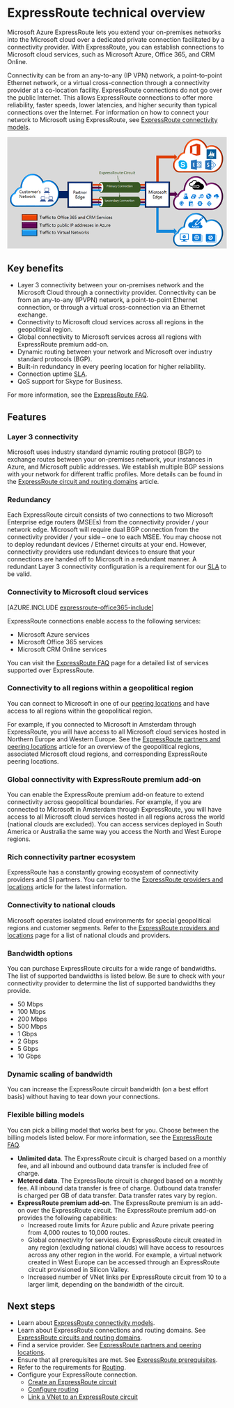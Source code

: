 <properties 
   pageTitle="ExpressRoute Overview: Extend your on-premises network to Azure over a dedicated private connection | Azure"
   description="This ExpressRoute Technical Overview explains how an ExpressRoute connection works to extend your on-premises network to Azure over a dedicated private connection."
   documentationCenter="na"
   services="expressroute"
   authors="cherylmc"
   manager="timlt"
   editor=""/>
<tags 
   ms.service="expressroute"
   ms.devlang="na"
   ms.topic="get-started-article" 
   ms.tgt_pltfrm="na"
   ms.workload="infrastructure-services" 
   ms.date="02/28/2017"
   ms.author="cherylmc"/>

# ExpressRoute technical overview
Microsoft Azure ExpressRoute lets you extend your on-premises networks into the Microsoft cloud over a dedicated private connection facilitated by a connectivity provider. With ExpressRoute, you can establish connections to Microsoft cloud services, such as Microsoft Azure, Office 365, and CRM Online. 

Connectivity can be from an any-to-any (IP VPN) network, a point-to-point Ethernet network, or a virtual cross-connection through a connectivity provider at a co-location facility. ExpressRoute connections do not go over the public Internet. This allows ExpressRoute connections to offer more reliability, faster speeds, lower latencies, and higher security than typical connections over the Internet. For information on how to connect your network to Microsoft using ExpressRoute, see [ExpressRoute connectivity models](/documentation/articles/expressroute-connectivity-models/).

![](./media/expressroute-introduction/expressroute-connection-overview-diagram.png)

## Key benefits

- Layer 3 connectivity between your on-premises network and the Microsoft Cloud through a connectivity provider. Connectivity can be from an any-to-any (IPVPN) network, a point-to-point Ethernet connection, or through a virtual cross-connection via an Ethernet exchange.
- Connectivity to Microsoft cloud services across all regions in the geopolitical region.
- Global connectivity to Microsoft services across all regions with ExpressRoute premium add-on.
- Dynamic routing between your network and Microsoft over industry standard protocols (BGP).
- Built-in redundancy in every peering location for higher reliability.
- Connection uptime [SLA](/support/legal/sla/).
- QoS support for Skype for Business.

For more information, see the [ExpressRoute FAQ](/documentation/articles/expressroute-faqs/).

## Features

### Layer 3 connectivity
Microsoft uses industry standard dynamic routing protocol (BGP) to exchange routes between your on-premises network, your instances in Azure, and Microsoft public addresses.  We establish multiple BGP sessions with your network for different traffic profiles. More details can be found in the [ExpressRoute circuit and routing domains](/documentation/articles/expressroute-circuit-peerings/) article.

### Redundancy
Each ExpressRoute circuit consists of two connections to two Microsoft Enterprise edge routers (MSEEs) from the connectivity provider / your network edge. Microsoft will require dual BGP connection from the connectivity provider / your side – one to each MSEE. You may choose not to deploy redundant devices / Ethernet circuits at your end. However, connectivity providers use redundant devices to ensure that your connections are handed off to Microsoft in a redundant manner. A redundant Layer 3 connectivity configuration is a requirement for our [SLA](https://azure.microsoft.com/support/legal/sla/) to be valid. 

### Connectivity to Microsoft cloud services

[AZURE.INCLUDE [expressroute-office365-include](../../includes/expressroute-office365-include.md)]

ExpressRoute connections enable access to the following services:

- Microsoft Azure services
- Microsoft Office 365 services
- Microsoft CRM Online services 
 
You can visit the [ExpressRoute FAQ](/documentation/articles/expressroute-faqs/) page for a detailed list of services supported over ExpressRoute.

### Connectivity to all regions within a geopolitical region
You can connect to Microsoft in one of our [peering locations](/documentation/articles/expressroute-locations/) and have access to all regions within the geopolitical region. 

For example, if you connected to Microsoft in Amsterdam through ExpressRoute, you will have access to all Microsoft cloud services hosted in Northern Europe and Western Europe. See the [ExpressRoute partners and peering locations](/documentation/articles/expressroute-locations/) article for an overview of the geopolitical regions, associated Microsoft cloud regions, and corresponding ExpressRoute peering locations.

### Global connectivity with ExpressRoute premium add-on
You can enable the ExpressRoute premium add-on feature to extend connectivity across geopolitical boundaries. For example, if you are connected to Microsoft in Amsterdam through ExpressRoute, you will have access to all Microsoft cloud services hosted in all regions across the world (national clouds are excluded). You can access services deployed in South America or Australia the same way you access the North and West Europe regions.

### Rich connectivity partner ecosystem
ExpressRoute has a constantly growing ecosystem of connectivity providers and SI partners. You can refer to the [ExpressRoute providers and locations](/documentation/articles/expressroute-locations/) article for the latest information.

### Connectivity to national clouds
Microsoft operates isolated cloud environments for special geopolitical regions and customer segments. Refer to the [ExpressRoute providers and locations](/documentation/articles/expressroute-locations/) page for a list of national clouds and providers.

### Bandwidth options
You can purchase ExpressRoute circuits for a wide range of bandwidths. The list of supported bandwidths is listed below. Be sure to check with your connectivity provider to determine the list of supported bandwidths they provide.

- 50 Mbps
- 100 Mbps
- 200 Mbps
- 500 Mbps
- 1 Gbps
- 2 Gbps
- 5 Gbps
- 10 Gbps

### Dynamic scaling of bandwidth
You can increase the ExpressRoute circuit bandwidth (on a best effort basis) without having to tear down your connections. 

### Flexible billing models
You can pick a billing model that works best for you. Choose between the billing models listed below. For more information, see the [ExpressRoute FAQ](/documentation/articles/expressroute-faqs/).

- **Unlimited data**. The ExpressRoute circuit is charged based on a monthly fee, and all inbound and outbound data transfer is included free of charge. 
- **Metered data**. The ExpressRoute circuit is charged based on a monthly fee. All inbound data transfer is free of charge. Outbound data transfer is charged per GB of data transfer. Data transfer rates vary by region.
- **ExpressRoute premium add-on**. The ExpressRoute premium is an add-on over the ExpressRoute circuit. The ExpressRoute premium add-on provides the following capabilities: 
	- Increased route limits for Azure public and Azure private peering from 4,000 routes to 10,000 routes.
	- Global connectivity for services. An ExpressRoute circuit created in any region (excluding national clouds) will have access to resources across any other region in the world. For example, a virtual network created in West Europe can be accessed through an ExpressRoute circuit provisioned in Silicon Valley.
	- Increased number of VNet links per ExpressRoute circuit from 10 to a larger limit, depending on the bandwidth of the circuit.

## Next steps

- Learn about [ExpressRoute connectivity models](/documentation/articles/expressroute-connectivity-models/).
- Learn about ExpressRoute connections and routing domains. See [ExpressRoute circuits and routing domains](/documentation/articles/expressroute-circuit-peerings/).
- Find a service provider. See [ExpressRoute partners and peering locations](/documentation/articles/expressroute-locations/).
- Ensure that all prerequisites are met. See [ExpressRoute prerequisites](/documentation/articles/expressroute-prerequisites/).
- Refer to the requirements for [Routing](/documentation/articles/expressroute-routing/).
- Configure your ExpressRoute connection.
	- [Create an ExpressRoute circuit](/documentation/articles/expressroute-howto-circuit-portal-resource-manager/)
	- [Configure routing](/documentation/articles/expressroute-howto-routing-portal-resource-manager/)
	- [Link a VNet to an ExpressRoute circuit](/documentation/articles/expressroute-howto-linkvnet-portal-resource-manager/)
